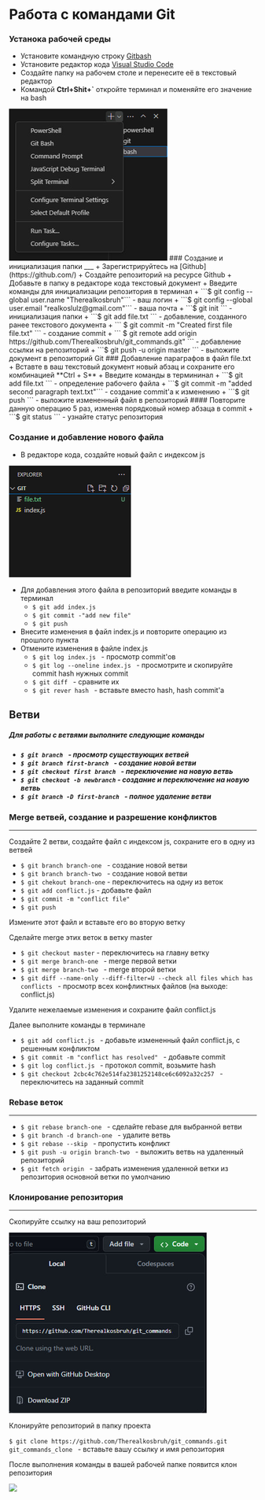 # Работа с командами Git
### Устанока рабочей среды
+ Установите командную строку [Gitbash](https://git-scm.com/downloads)
+ Установите редактор кода [Visual Studio Code](https://code.visualstudio.com/download)
+ Создайте папку на рабочем столе и перенесите её в текстовый редактор
+ Командой **Ctrl+Shit+`** откройте терминал и поменяйте его значение на bash 
<img src= "img/q.jpg"/>
### Создание и инициализация папки
___
+ Зарегистрируйтесь на [Github](https://github.com/)
+ Создайте репозиторий на ресурсе Github
+ Добавьте в папку в редакторе кода текстовый документ
+ Введите команды для инициализации репозитория в терминал
    + ```$ git config --global user.name "Therealkosbruh"```  - ваш логин
    + ```$ git config --global user.email "realkoslulz@gmail.com"```  - ваша почта
    + ```$ git init ``` - инициализация папки
    + ```$ git add file.txt ``` - добавление, созданного ранее текстового документа
    + ``` $ git commit -m "Created first file file.txt" ``` - создание commit
    + ``` $ git remote add origin https://github.com/Therealkosbruh/git_commands.git" ``` - добавление ссылки на репозиторий
    + ```$ git push -u origin master ``` - выложите документ в репозиторий Git
### Добавление параграфов в файл file.txt
  + Вставте в ваш текстовый документ новый абзац и сохраните его комбинацией **Ctrl + S**
  + Введите команды в термининал
    + ```$ git add file.txt ``` - определение рабочего файла
    + ```$ git commit -m "added second paragraph text.txt"``` - создание commit'a к изменению
    + ```$ git push ``` - выложите измененный файл в репозиторий
#### Повторите данную операцию 5 раз, изменяя порядковый номер абзаца в commit
+ ```$ git status ``` - узнайте статус репозитория

### Создание и добавление нового файла
+ В редакторе кода, создайте новый файл с индексом js 

<img src="img/image.png"/>

+ Для добавления этого файла в репозиторий введите команды в терминал
    + ```$ git add index.js ```
    + ```$ git commit -"add new file" ```
    + ```$ git push ```
+ Внесите изменения в файл index.js и повторите операцию из прошлого пункта
+ Отмените изменения в файле index.js
  +  ```$ git log index.js ``` - просмотр commit'ов
  +   ```$ git log --oneline index.js ``` - просмотрите и скопируйте commit hash нужных commit
  +   ```$ git diff ``` - сравните их
  +   ```$ git rever hash ``` - вставьте вместо hash, hash commit'a 

## Ветви
 <h5>Для работы с ветвями выполните следующие команды<h5>

+ ```$ git branch ``` - просмотр существующих ветвей
+ ```$ git branch first-branch ``` - создание новой ветви
+ ```$ git checkout first branch ``` - переключение на новую ветвь
+ ```$ git checkout -b newbranch``` - создание и переключение на новую ветвь 
+ ```$ git branch -D first-branch ``` - полное удаление ветви

### Merge ветвей, создание и разрешение конфликтов
___
<p>Создайте 2 ветви, создайте файл с индексом js, сохраните его в одну из ветвей<p>

+ ```$ git branch branch-one ``` - создание новой ветви
+ ```$ git branch branch-two ``` - создание новой ветви
+ ```$ git chekout branch-one``` - переключитесь на одну из веток
+ ```$ git add conflict.js``` - добавьте файл
+ ```$ git commit -m "conflict file"```
+ ```$ git push```
  
<p>Измените этот файл и вставьте его во вторую ветку<p>

<p>Сделайте merge этих веток в ветку master<p>

+ ```$ git checkout master``` - переключитесь на главну ветку
+ ```$ git merge branch-one ``` - merge первой ветки
+ ```$ git merge branch-two ``` - merge второй ветки  
+ ```$ git diff --name-only --diff-filter=U --check all files which has conflicts ``` - просмотр всех конфликтных файлов (на выходе: conflict.js)

<p>Удалите нежелаемые изменения и сохраните файл conflict.js<p>
<p>Далее выполните команды в терминале<p>

+ ```$ git add conflict.js ``` - добавьте измененный файл conflict.js, с решенным конфликтом
+ ```$ git commit -m "conflict has resolved" ``` - добавьте commit
+ ```$ git log conflict.js ``` - протокол commit, возьмите hash
+ ```$ git checkout 2cbc4c762e514fa2381252148ce6c6092a32c257 ``` - переключитесь на заданный commit

### Rebase веток
___

+ ```$ git rebase branch-one ``` - сделайте rebase для выбранной ветви
+ ```$ git branch -d branch-one ``` - удалите ветвь
+ ```$ git rebase --skip ``` - пропустить конфликт
+ ```$ git push -u origin branch-two ``` - выложить ветвь на удаленный репозиторий
+ ```$ git fetch origin ``` - забрать изменения удаленной ветки из репозитория основной ветки по умолчанию

### Клонирование репозитория
___
<p>Скопируйте ссылку на ваш репозиторий<p>
<img src="img/qwe.jpg"/>
<p>Клонируйте репозиторий в папку проекта</p> 

```$ git clone https://github.com/Therealkosbruh/git_commands.git git_commands_clone ``` - вставьте вашу ссылку и имя репозитория
<p>После выполнения команды в вашей рабочей папке появится клон репозитория<p>

<img src="img/qwer.jpg"/>
